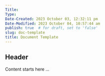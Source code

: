 ```yaml
---
Title: 
Type: 
Date-Created: 2023 October 03, 12:32:11 pm
Date-Modified: 2023 October 04, 10:57:44 am
publish: true  # for draft, set to 'false'
slug: doc-template
title: Document Template
---
```


## Header

Content starts here …
